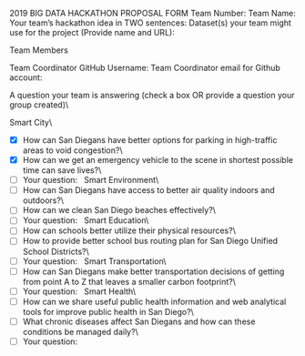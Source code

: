 
2019 BIG DATA HACKATHON PROPOSAL FORM
Team Number: 
Team Name: 
Your team’s hackathon idea in TWO sentences:
Dataset(s) your team might use for the project (Provide name and URL):

Team Members


Team Coordinator GitHub Username: 
Team Coordinator email for Github account:


A question your team is answering (check a box OR provide a question your group created)\\

Smart City\
- [x] How can San Diegans have better options for parking in high-traffic areas to void congestion?\ 
- [x] How can we get an emergency vehicle to the scene in shortest possible time can save lives?\
- [ ] Your question: 
 
Smart Environment\
- [ ] How can San Diegans have access to better air quality indoors and outdoors?\
- [ ] How can we clean San Diego beaches effectively?\
- [ ] Your question: 
 
Smart Education\
- [ ] How can schools better utilize their physical resources?\
- [ ] How to provide better school bus routing plan for San Diego Unified School Districts?\
- [ ] Your question: 
 
Smart Transportation\
- [ ] How can San Diegans make better transportation decisions of getting from point A to Z that leaves a smaller carbon footprint?\
- [ ] Your question: 
 
Smart Health\
- [ ] How can we share useful public health information and web analytical tools for improve public health in San Diego?\
- [ ] What chronic diseases affect San Diegans and how can these conditions be managed daily?\
- [ ] Your question: 

